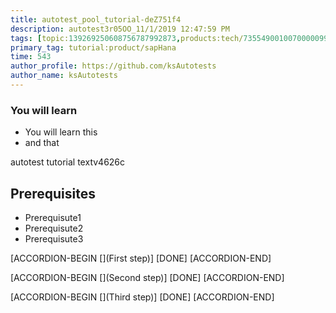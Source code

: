 ```yaml
---
title: autotest_pool_tutorial-deZ751f4
description: autotest3r05OO_11/1/2019 12:47:59 PM
tags: [topic:139269250608756787992873,products:tech/73554900100700000996,tutorial:experience/advanced]
primary_tag: tutorial:product/sapHana
time: 543
author_profile: https://github.com/ksAutotests
author_name: ksAutotests
---
```

### You will learn
- You will learn this
- and that

autotest tutorial textv4626c

## Prerequisites
- Prerequisute1
- Prerequisute2
- Prerequisute3

[ACCORDION-BEGIN [](First step)]
[DONE]
[ACCORDION-END]

[ACCORDION-BEGIN [](Second step)]
[DONE]
[ACCORDION-END]

[ACCORDION-BEGIN [](Third step)]
[DONE]
[ACCORDION-END]


